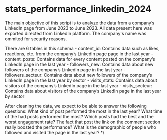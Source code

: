 # stats_performance_linkedin_2024

The main objective of this script is to analyze the data from a company’s LinkedIn page from June 2023 to June 2023. All data present here was exported directed from LinkedIn platform. The company's name was ommited for security reasons. 

 There are 6 tables in this schema
	- content_id: Contains data such as likes, reactions, etc. from the company’s LinkedIn page page in the last year
	- content_posts: Contains data for every content posted on the company’s LinkedIn page in the last year
	- followers_new: Contains data about new followers of the company’s LinkedIn page in the last year
	- followers_secteur: Contains data about new followers of the company’s LinkedIn page in the last year by sector
	- visits_stats: Contains data about visitors of the company’s LinkedIn page in the last year
	- visits_secteur: Contains data about visitors of the company’s LinkedIn page in the last year by sector

After cleaning the data, we expect to be able to answer the following questions:
	 What kind of post performed the most in the last year?
     What time of the had posts performed the most?
	 Which posts had the best and the worst engagement rate?
	 The fact that post the link on the comment section really boosted the performance?
	 What is the demographic of people who followed and visited the page in the last year? */
